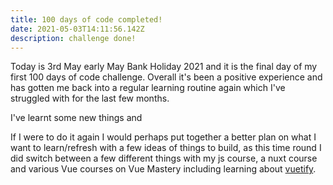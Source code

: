 ```yaml
---
title: 100 days of code completed!
date: 2021-05-03T14:11:56.142Z
description: challenge done!
---
```

Today is 3rd May early May Bank Holiday 2021 and it is the final day of my first 100 days of code challenge. Overall it's been a positive experience and has gotten me back into a regular learning routine again which I've struggled with for the last few months. 

I've learnt some new things and 

If I were to do it again I would perhaps put together a better plan on what I want to learn/refresh with a few ideas of things to build, as this time round I did switch between a few different things with my js course, a nuxt course and various Vue courses on Vue Mastery including learning about [vuetify](https://www.vuetifyjs.com). 